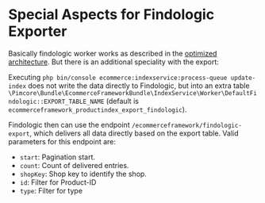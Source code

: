 # Special Aspects for Findologic Exporter
Basically findologic worker works as described in the [optimized architecture](README.md). But there is an additional 
speciality with the export: 

Executing `php bin/console ecommerce:indexservice:process-queue update-index` does not write the data directly to 
Findologic, but into an extra table 
`\Pimcore\Bundle\EcommerceFrameworkBundle\IndexService\Worker\DefaultFindologic::EXPORT_TABLE_NAME` 
(default is `ecommerceframework_productindex_export_findologic`). 

Findologic then can use the endpoint `/ecommerceframework/findologic-export`, which delivers all data directly based on 
the export table. Valid parameters for this endpoint are:
- `start`: Pagination start.
- `count`: Count of delivered entries.
- `shopKey`: Shop key to identify the shop. 
- `id`: Filter for Product-ID
- `type`: Filter for type

